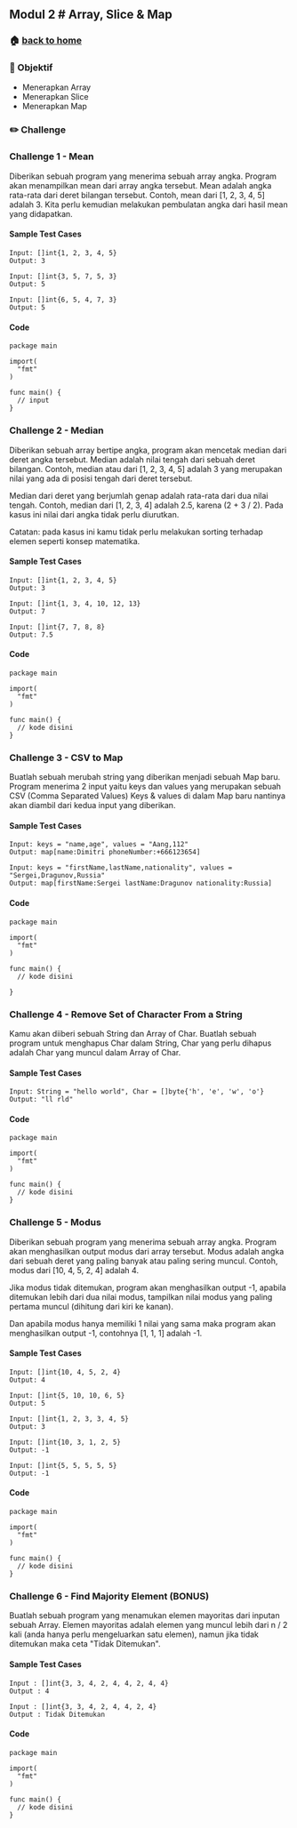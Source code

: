 ## Modul 2 # Array, Slice & Map

### 🏠 [back to home](https://github.com/alterra-academy/golang-class)

### 🎯 Objektif

- Menerapkan Array
- Menerapkan Slice
- Menerapkan Map

### ✏️ Challenge

### Challenge 1 - Mean

Diberikan sebuah program yang menerima sebuah array angka. Program akan menampilkan mean dari array angka tersebut.
Mean adalah angka rata-rata dari deret bilangan tersebut. Contoh, mean dari [1, 2, 3, 4, 5] adalah 3. Kita perlu kemudian melakukan pembulatan angka dari hasil mean yang didapatkan.

#### Sample Test Cases
```
Input: []int{1, 2, 3, 4, 5}
Output: 3

Input: []int{3, 5, 7, 5, 3}
Output: 5

Input: []int{6, 5, 4, 7, 3}
Output: 5
```

#### Code
```golang
package main

import(
  "fmt"
)

func main() {
  // input
}
```

### Challenge 2 - Median

Diberikan sebuah array bertipe angka, program akan mencetak median dari deret angka tersebut. Median adalah nilai tengah dari sebuah deret bilangan. Contoh, median atau dari [1, 2, 3, 4, 5] adalah 3 yang merupakan nilai yang ada di posisi tengah dari deret tersebut.

Median dari deret yang berjumlah genap adalah rata-rata dari dua nilai tengah. Contoh, median dari [1, 2, 3, 4] adalah 2.5, karena (2 + 3 / 2). Pada kasus ini nilai dari angka tidak perlu diurutkan.

Catatan: pada kasus ini kamu tidak perlu melakukan sorting terhadap elemen seperti konsep matematika.


#### Sample Test Cases
```
Input: []int{1, 2, 3, 4, 5}
Output: 3

Input: []int{1, 3, 4, 10, 12, 13}
Output: 7

Input: []int{7, 7, 8, 8}
Output: 7.5
```

#### Code
```golang
package main

import(
  "fmt"
)

func main() {
  // kode disini
}
```

### Challenge 3 - CSV to Map

Buatlah sebuah merubah string yang diberikan menjadi sebuah Map baru. Program menerima 2 input yaitu keys dan values yang merupakan sebuah CSV (Comma Separated Values) Keys & values di dalam Map baru nantinya akan diambil dari kedua input yang diberikan.

#### Sample Test Cases
```
Input: keys = "name,age", values = "Aang,112"
Output: map[name:Dimitri phoneNumber:+666123654]

Input: keys = "firstName,lastName,nationality", values = "Sergei,Dragunov,Russia"
Output: map[firstName:Sergei lastName:Dragunov nationality:Russia]
```

#### Code
```golang
package main

import(
  "fmt"
)

func main() {
  // kode disini

}
```

### Challenge 4 - Remove Set of Character From a String

Kamu akan diiberi sebuah String dan Array of Char. Buatlah sebuah program untuk menghapus Char dalam String, Char yang perlu dihapus adalah Char yang muncul dalam Array of Char.

#### Sample Test Cases
```
Input: String = "hello world", Char = []byte{'h', 'e', 'w', 'o'}
Output: "ll rld"
```

#### Code
```golang
package main

import(
  "fmt"
)

func main() {
  // kode disini
}
```

### Challenge 5 - Modus

Diberikan sebuah program yang menerima sebuah array angka. Program akan menghasilkan output modus dari array tersebut. Modus adalah angka dari sebuah deret yang paling banyak atau paling sering muncul. Contoh, modus dari [10, 4, 5, 2, 4] adalah 4.

Jika modus tidak ditemukan, program akan menghasilkan output -1, apabila ditemukan lebih dari dua nilai modus, tampilkan nilai modus yang paling pertama muncul (dihitung dari kiri ke kanan).

Dan apabila modus hanya memiliki 1 nilai yang sama maka program akan menghasilkan output -1, contohnya [1, 1, 1] adalah -1.

#### Sample Test Cases
```
Input: []int{10, 4, 5, 2, 4}
Output: 4

Input: []int{5, 10, 10, 6, 5}
Output: 5

Input: []int{1, 2, 3, 3, 4, 5}
Output: 3

Input: []int{10, 3, 1, 2, 5}
Output: -1

Input: []int{5, 5, 5, 5, 5}
Output: -1
```

#### Code
```golang
package main

import(
  "fmt"
)

func main() {
  // kode disini
}
```

### Challenge 6 - Find Majority Element (BONUS)

Buatlah sebuah program yang menamukan elemen mayoritas dari inputan sebuah Array. Elemen mayoritas adalah elemen yang muncul lebih dari n / 2 kali (anda hanya perlu mengeluarkan satu elemen), namun jika tidak ditemukan maka ceta "Tidak Ditemukan".

#### Sample Test Cases
```
Input : []int{3, 3, 4, 2, 4, 4, 2, 4, 4}
Output : 4 

Input : []int{3, 3, 4, 2, 4, 4, 2, 4}
Output : Tidak Ditemukan
```

#### Code
```golang
package main

import(
  "fmt"
)

func main() {
  // kode disini
}
```